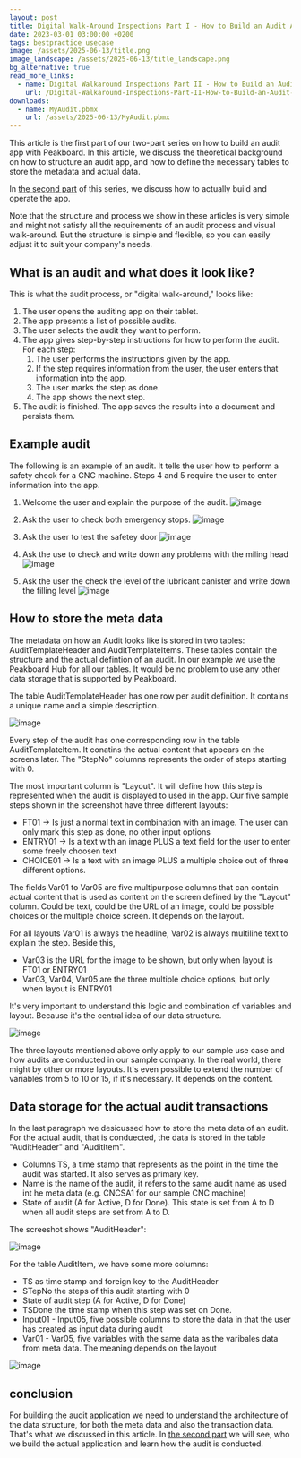 ```yaml
---
layout: post
title: Digital Walk-Around Inspections Part I - How to Build an Audit App
date: 2023-03-01 03:00:00 +0200
tags: bestpractice usecase
image: /assets/2025-06-13/title.png
image_landscape: /assets/2025-06-13/title_landscape.png
bg_alternative: true
read_more_links:
  - name: Digital Walkaround Inspections Part II - How to Build an Audit App
    url: /Digital-Walkaround-Inspections-Part-II-How-to-Build-an-Audit-App.html
downloads:
  - name: MyAudit.pbmx
    url: /assets/2025-06-13/MyAudit.pbmx
---
```

This article is the first part of our two-part series on how to build an audit app with Peakboard. In this article, we discuss the theoretical background on how to structure an audit app, and how to define the necessary tables to store the metadata and actual data.

In [the second part](/Digital-Walkaround-Inspections-Part-II-How-to-Build-an-Audit-App.html) of this series, we discuss how to actually build and operate the app. 

Note that the structure and process we show in these articles is very simple and might not satisfy all the requirements of an audit process and visual walk-around. But the structure is simple and flexible, so you can easily adjust it to suit your company's needs.

## What is an audit and what does it look like?

This is what the audit process, or "digital walk-around," looks like:

1. The user opens the auditing app on their tablet.
1. The app presents a list of possible audits.
1. The user selects the audit they want to perform.
1. The app gives step-by-step instructions for how to perform the audit. For each step:
    1. The user performs the instructions given by the app.
    1. If the step requires information from the user, the user enters that information into the app.
    1. The user marks the step as done.
    1. The app shows the next step.
5. The audit is finished. The app saves the results into a document and persists them.

## Example audit

The following is an example of an audit. It tells the user how to perform a safety check for a CNC machine. Steps 4 and 5 require the user to enter information into the app.

1. Welcome the user and explain the purpose of the audit.
![image](/assets/2025-06-13/AuditStep1.png)

2. Ask the user to check both emergency stops.
![image](/assets/2025-06-13/AuditStep2.png)

3. Ask the user to test the safetey door
![image](/assets/2025-06-13/AuditStep3.png)

4. Ask the use to check and write down any problems with the miling head
![image](/assets/2025-06-13/AuditStep4.png)

5. Ask the user the check the level of the lubricant canister and write down the filling level
![image](/assets/2025-06-13/AuditStep5.png)

## How to store the meta data 

The metadata on how an Audit looks like is stored in two tables: AuditTemplateHeader and AuditTemplateItems. These tables contain the structure and the actual defintion of an audit. In our example we use the Peakboard Hub for all our tables. It would be no problem to use any other data storage that is supported by Peakboard.

The table AuditTemplateHeader has one row per audit definition. It contains a unique name and a simple description.

![image](/assets/2025-06-13/010.png)

Every step of the audit has one corresponding row in the table AuditTemplateItem. It conatins the actual content that appears on the screens later. The "StepNo" columns represents the order of steps starting with 0.

The most important column is "Layout". It will define how this step is represented  when the audit is displayed to used in the app. Our five sample steps shown in the screenshot have three different layouts:

- FT01 -> Is just a normal text in combination with an image. The user can only mark this step as done, no other input options
- ENTRY01 -> Is a text with an image PLUS a text field for the user to enter some freely choosen text 
- CHOICE01 -> Is a text with an image PLUS a multiple choice out of three different options.

The fields Var01 to Var05 are five multipurpose columns that can contain actual content that is used as content on the screen defined by the "Layout" column. Could be text, could be the URL of an image, could be possible choices or the multiple choice screen. It depends on the layout.

For all layouts Var01 is always the headline, Var02 is always multiline text to explain the step. Beside this,

- Var03 is the URL for the image to be shown, but only when layout is FT01 or ENTRY01
- Var03, Var04, Var05 are the three multiple choice options, but only when layout is ENTRY01

It's very important to understand this logic and combination of variables and layout. Because it's the central idea of our data structure.

![image](/assets/2025-06-13/020.png)

The three layouts mentioned above only apply to our sample use case and how audits are conducted in our sample company. In the real world, there might by other or more layouts. It's even possible to extend the number of variables from 5 to 10 or 15, if it's necessary. It depends on the content.

## Data storage for the actual audit transactions

In the last paragraph we desicussed how to store the meta data of an audit. For the actual audit, that is conduected, the data is stored in the table "AuditHeader" and "AuditItem".

- Columns TS, a time stamp that represents as the point in the time the audit was started. It also serves as primary key.
- Name is the name of the audit, it refers to the same audit name as used int he meta data (e.g. CNCSA1 for our sample CNC machine)
- State of audit (A for Active, D for Done). This state is set from A to D when all audit steps are set from A to D.

The screeshot shows "AuditHeader": 

![image](/assets/2025-06-13/030.png)

For the table AuditItem, we have some more columns:

- TS as time stamp and foreign key to the AuditHeader
- STepNo the steps of this audit starting with 0
- State of audit step (A for Active, D for Done)
- TSDone the time stamp when this step was set on Done.
- Input01 - Input05, five possible columns to store the data in that the user has created as input data during audit
- Var01 - Var05, five variables with the same data as the varibales data from meta data. The meaning depends on the layout

![image](/assets/2025-06-13/040.png)

## conclusion

For building the audit application we need to understand the architecture of the data structure, for both the meta data and also the transaction data. That's what we discussed in this article. In [the second part](/Digital-Walkaround-Inspections-Part-II-How-to-Build-an-Audit-App.html) we will see, who we build the actual application and learn how the audit is conducted. 
